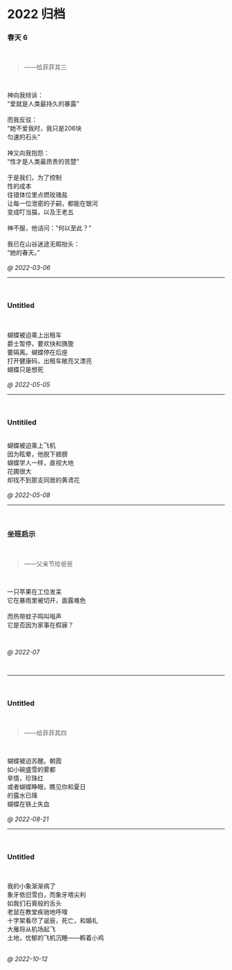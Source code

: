 # 2022 归档

### 春天 6

<br>

> ——给菲菲其三

<br>


神向我倾诉：<br>
“爱就是人类最持久的暴露”<br>
<br>
而我反驳：<br>
“她不爱我时，我只是206块<br>
匀速的石头”<br>
<br>
神又向我抱怨：<br>
“性才是人类最昂贵的苦楚”<br>
<br>
于是我们，为了控制<br>
性的成本<br>
往错体位里点燃玫瑰盐<br>
让每一位泄密的子嗣，都能在银河<br>
变成叮当猫，以及王老五<br>
<br>
神不服，他诘问：“何以至此？”<br>
<br>
我已在山谷迷途无暇抬头：<br>
“她的春天。”<br>
<br>
<i>@ 2022-03-06</i>
<br>

-----

<br>

### Untitled

<br>

蝴蝶被迫乘上出租车<br>
爵士暂停，要欢快和旖旎<br>
要隔离。蝴蝶停在后座<br>
打开健康码，出租车敞亮又漂亮<br>
蝴蝶只是想死<br>
<br>
<i>@ 2022-05-05</i>
<br>

----------

<br>

### Untitiled
<br>
蝴蝶被迫乘上飞机<br>
因为眩晕，他脱下翅膀<br>
蝴蝶学人一样，直视大地<br>
花圃很大<br>
却找不到那支同居的黄鸢花<br>
<br>
<i>@ 2022-05-08</i>

------------

<br>

### 坐班启示

<br>

> ——父亲节给爸爸

<br>

一只苹果在工位发呆<br>
它在暴雨里被切开，面露难色<br>
<br>
而热带蚊子鸣叫嗡声<br>
它是否因为家事在假寐？<br>

<br>

<i>@ 2022-07</i>

<br>

-----------

<br>

### Untitled

<br>

> ——给菲菲其四

<br>

蝴蝶被迫苏醒。朝霞<br>
如小碗盛雪的雾都<br>
旱情，珍珠红<br>
或者蝴蝶睁眼，瞧见你和夏日<br>
的露水已降<br>
蝴蝶在铁上失血<br>
<br>
<i>@ 2022-08-21</i>

-------------
<br>

### Untitled

<br>

我的小象渐渐病了<br>
象牙依旧雪白，而象牙塔尖利<br>
如我们石膏般的舌头<br>
老鼠在教堂疾驰地呼嚎<br>
十字架看尽了诞辰，死亡，和婚礼<br>
大雁将从机场起飞<br>
土地，忧郁的飞机沉睡——孵着小鸡<br>

<br>
<i>@ 2022-10-12</i>

<br>
